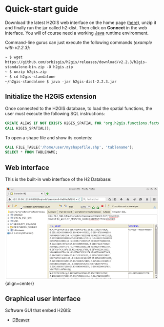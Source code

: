 # Quick-start guide

Download the latest H2GIS web interface on the home page ([here](https://github.com/orbisgis/h2gis/releases)), unzip it and finally run the jar called h2-dist. Then click on **Connect** in the web interface. You will of course need a working [Java](http://java.com/en/download/index.jsp) runtime environment.

Command-line gurus can just execute the following commands *(example with v2.2.3)*:

```console
~ $ wget https://github.com/orbisgis/h2gis/releases/download/v2.2.3/h2gis-standalone-bin.zip -O h2gis.zip
~ $ unzip h2gis.zip
~ $ cd h2gis-standalone
~/h2gis-standalone $ java -jar h2gis-dist-2.2.3.jar
```

## Initialize the H2GIS extension

Once connected to the H2GIS database, to load the spatial functions, the user must execute the following SQL instructions:

```sql
CREATE ALIAS IF NOT EXISTS H2GIS_SPATIAL FOR "org.h2gis.functions.factory.H2GISFunctions.load";
CALL H2GIS_SPATIAL();
```

To open a shape file and show its contents:

```sql
CALL FILE_TABLE('/home/user/myshapefile.shp', 'tablename');
SELECT * FROM TABLENAME;
```

## Web interface

This is the built-in web interface of the H2 Database:

![](./screenshot_h2gui.png){align=center}

## Graphical user interface

Software GUI that embed H2GIS:

* [DBeaver](https://dbeaver.io/)



